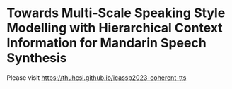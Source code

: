 # Towards Multi-Scale Speaking Style Modelling with Hierarchical Context Information for Mandarin Speech Synthesis
Please visit https://thuhcsi.github.io/icassp2023-coherent-tts
